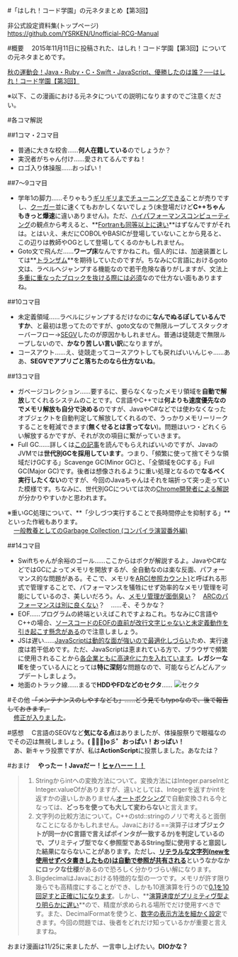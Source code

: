 #「はしれ！コード学園」の元ネタまとめ【第3回】

非公式設定資料集(トップページ)  
https://github.com/YSRKEN/Unofficial-RCG-Manual

#概要
　2015年11月11日に投稿された、はしれ！コード学園【第3回】についての元ネタまとめです。

[秋の運動会！Java・Ruby・C・Swift・JavaScript、優勝したのは誰？──はしれ！コード学園【第3回】](https://codeiq.jp/magazine/2015/11/33256/)

※以下、この漫画における元ネタについての説明になりますのでご注意ください。

#各コマ解説

##1コマ・2コマ目
* 普通に大きな校舎……**何人在籍している**のでしょうか？
* 実況者がちゃん付け……愛されてるんですね！
* ロゴ入り体操服……おっぱい！

##7～9コマ目
* 学年1の脚力……そりゃもう[ギリギリまでチューニングできる](http://homepage1.nifty.com/herumi/adv/adv40.html)ことが売りですし、[クーガー](http://dic.nicovideo.jp/a/%E3%82%B9%E3%83%88%E3%83%AC%E3%82%A4%E3%83%88%E3%83%BB%E3%82%AF%E3%83%BC%E3%82%AC%E3%83%BC)並に速くてもおかしくないでしょう(未登場だけど**C++ちゃんもきっと爆速**に違いありません)。ただ、[ハイパフォーマンスコンピューティング](http://h50146.www5.hp.com/solutions/hpc/)の観点から考えると、**[Fortranも同等以上に速い](https://www.ssken.gr.jp/MAINSITE/download/wg_report/hpct/report_hpct_3.2.1.pdf)**はずなんですがそれは。とはいえ、未だにCOBOLやBASICが登場していないことから見ると、この辺りは教師やOGとして登場してくるのかもしれません。
* Goto文で飛んだ……**ワープ床**なんですかねこれ。個人的には、加速装置としては**[トランザム](http://dic.nicovideo.jp/a/%E3%83%88%E3%83%A9%E3%83%B3%E3%82%B6%E3%83%A0%E3%82%B7%E3%82%B9%E3%83%86%E3%83%A0)**を期待していたのですが。ちなみにC言語におけるgoto文は、ラベルへジャンプする機能なので若干危険な香りがしますが、文法上[多重に重なったブロックを抜ける際には必須](http://d.hatena.ne.jp/tanakh/20041002)なので仕方ない面もありますね。

##10コマ目
* 未定義領域……ラベルにジャンプするだけなのに**なんでぬるぽしているんですか**、と最初は思ってたのですが、goto文なので無限ループしてスタックオーバーフロー→[SEGV](http://www.wdic.org/w/TECH/SIGSEGV)したのが原因かもしれません。普通は徒競走で無限ループしないので、**かなり苦しい言い訳**になりますが。
* コースアウト……え、徒競走ってコースアウトしても戻ればいいんじゃ……ああ、**SEGVでアプリごと落ちたのなら仕方ないね**。

##13コマ目
* ガベージコレクション……要するに、要らなくなったメモリ領域を**自動で解放**してくれるシステムのことです。C言語やC++では**何よりも速度優先なのでメモリ解放も自分で決める**のですが、JavaやC#などでは使わなくなったオブジェクトを自動判定して解放してくれるので、うっかりメモリーリークすることを軽減できます(**無くせるとは言ってない**)。問題はいつ・どれくらい解放するかですが、それが次の項目に繋がっていきます。
* Full GC……詳しくは[この記事](http://ja.stackoverflow.com/questions/295/java-%E3%81%AB%E3%81%8A%E3%81%91%E3%82%8B-scavenge-gc-%E3%81%A8-full-gc-%E3%81%AE%E9%81%95%E3%81%84)を読んでもらえればいいのですが、JavaのJVMでは**世代別GCを採用しています**。つまり、「頻繁に使って捨てそうな領域だけGCする」Scavenge GC(Minor GC)と、「全領域をGCする」Full GC(Major GC)です。後者は想像されるように重い処理となるので**なるべく実行したくない**のですが、今回のJavaちゃんはそれを端折って突っ走っていた模様です。ちなみに、世代別GCについては次の[Chrome開発者による解説](https://docs.google.com/presentation/d/1mAq5t8cxyyZyNC2MG3zJeQUaIrVAzYU3ZBuSOH1_RHc/preview#slide=id.g437b0e633_00)が分かりやすいかと思われます。

※重いGC処理について、**「少しづつ実行することで長時間停止を抑制する」**といった作戦もあります。  
　[一般教養としてのGarbage Collection (コンパイラ演習番外編)](http://matsu-www.is.titech.ac.jp/~endo/gc/gc.pdf)


##14コマ目
* Swiftちゃんが余裕のゴール……ここからはボクが解説するよ。JavaやC#などではGCによってメモリを開放するが、全自動なのは楽な反面、パフォーマンス的な問題がある。そこで、メモリを[ARC(参照カウント)](http://tea-leaves.jp/swift/content/arc)と呼ばれる形式で管理することで、パフォーマンスを犠牲にせず効率的なメモリ管理を可能にしているのさ、美しいだろう。ん、[メモリ管理が面倒臭い](http://akisute.com/2014/06/swift.html)？　[ARCのパフォーマンスは別に良くない](http://qiita.com/satoshia/items/f0c21f3586243d43f386)？　……そ、そうかな？
* EOF……プログラムの終端といえばこれですよねこれ。ちなみにC言語やC++の場合、[ソースコードのEOFの直前が改行文字じゃないと未定義動作を引き起こす懸念がある](http://www.kijineko.co.jp/tech/superstitions/last-letter-of-file-is-brace.html)ので注意しましょう。
* JSは遅い……[JavaScriptは動的な面が強いので最適化しづらい](http://d.hatena.ne.jp/jovi0608/20120713/1342140526)ため、実行速度は若干低めです。ただ、JavaScriptは恵まれている方で、ブラウザで頻繁に使用されることから[各企業ともに高速化に力を入れています](http://qiita.com/nyatakasan/items/7122fe7b822601cc9e66)。**レガシーなIE**を使っている人にとっては**特に深刻**な問題なので、可能ならどんどんアップデートしましょう。
* 地面のトラック線……まるで**HDDやFDなどのセクタ**……
![セクタ](http://www1.ark-info-sys.co.jp/l2/l3/l4/vcms_images/vcms4_00000648/vccontents_b-0/20091202165110/s_1_vccontents_b-0_vccontentsimage_b001_i.gif)

#その他
~~「メンテナンスのしやすなども」……どう見てもtypoなので、後で報告しておきます。~~  
　[修正が入りました](https://twitter.com/miyaq/status/664378380662370304)。

#感想
　C言語のSEGVなど**気になる点**はありましたが、体操服祭りで眼福なのでその辺は無視しましょう。**( ﾟ∀ﾟ)o彡゜おっぱい！おっぱい！**  
　あ、新キャラ投票ですが、私は**ActionScript**に投票しました。あなたは？

#おまけ
　**やったー！Javaだー！[ヒャハーー！！](http://dic.pixiv.net/a/%E3%83%92%E3%83%A3%E3%83%83%E3%83%8F%E3%83%BC!)**  
> 1. Stringからintへの変換方法について。変換方法にはInteger.parseIntとInteger.valueOfがありますが、違いとしては、Integerを返すかintを返すかの違いしかありません[オートボクシング](qiita.com/chihiro/items/870eca6e911fa5cd8e58)で自動変換される今となっては、**どっちを使っても大して変わらない**と言えます。
> 2. 文字列の比較方法について。C++のstd::stringのノリで考えると面倒なことになるかもしれません。Javaにおける==演算子は**オブジェクトが同一か(C言語で言えばポインタが一致するか)**を判定しているので、プリミティブ型でなく参照型であるString型に使用すると意図した結果にならないことがあります。ただし、[リテラルな文字列(newを使用せずベタ書きしたもの)は自動で参照が共有される](http://msugai.fc2web.com/java/class/Strings.html)というなかなかに**ロックな仕様**があるので恐ろしく分かりづらい解になります。
> 3. BigdecimalはJavaにおける特徴的な型の一つです。メモリが許す限り幾らでも高精度にすることができ、しかも10進演算を行うので[0.1を10回足すと正確に1になります](isobe.exblog.jp/3497607/)。しかし、**[演算速度がプリミティヴ型より明らかに遅い](mussyu1204.myhome.cx/wordpress/?p=233)**ので、精度が求められる場所でだけ使用すべきです。また、DecimalFormatを使うと、[数字の表示方法を細かく設定](s.ameblo.jp/archive-redo-blog/entry-10384788767.html)できます。今回の問題では、後者をどれだけ知っているかが重要と言えますね。

おまけ漫画は11/25に来ましたが、一言申し上げたい。**DIOかな？**
